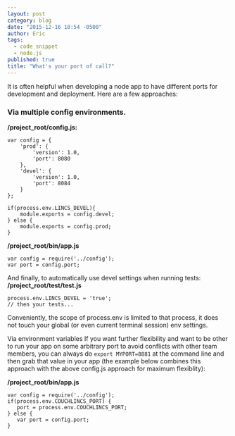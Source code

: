 ```yaml
---
layout: post
category: blog
date: "2015-12-16 10:54 -0500"
author: Eric
tags: 
  - code snippet
  - node.js
published: true
title: "What's your port of call?"
---
```



It is often helpful when developing a node app to have different ports for development and deployment.  Here are a few approaches:

### Via multiple config environments.
**/project_root/config.js:**

```
var config = {
	'prod': {
 	    'version': 1.0,
 	    'port': 8080
	},
	'devel': {
 	    'version': 1.0,
 	    'port': 8084
	}
};

if(process.env.LINCS_DEVEL){
	module.exports = config.devel;
} else {
	module.exports = config.prod;	
}
```

**/project_root/bin/app.js**

```
var config = require('../config');
var port = config.port; 
```

And finally, to automatically use devel settings when running tests:
**/project_root/test/test.js**

```
process.env.LINCS_DEVEL = 'true';
// then your tests...
```

Conveniently, the scope of process.env is limited to that process, it does not touch your global (or even current terminal session) env settings.

Via environment variables
If you want further flexibility and want to be other to run your app on some arbitrary port to avoid conflicts with other team members, you can always do `export MYPORT=8881` at the command line and then grab that value in your app (the example below combines this approach with the above config.js approach for maximum flexiblity):

**/project_root/bin/app.js**

```
var config = require('../config');
if(process.env.COUCHLINCS_PORT) {
   port = process.env.COUCHLINCS_PORT;
} else {
   var port = config.port; 
}
```

